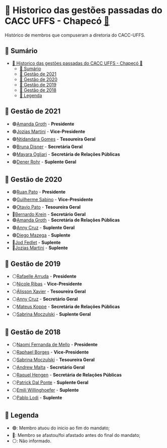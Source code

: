 # 👥 Historico das gestões passadas do CACC UFFS - Chapecó [🔗](https://github.com/caccuffs/Historico-CA) #

Histórico de membros que compuseram a diretoria do CACC-UFFS.

## 📑 Sumário ##

- [👥 Historico das gestões passadas do CACC UFFS - Chapecó 🔗](#-historico-das-gestões-passadas-do-cacc-uffs---chapecó-)
  - [📑 Sumário](#-sumário)
  - [📣 Gestão de 2021](#-gestão-de-2021)
  - [📣 Gestão de 2020](#-gestão-de-2020)
  - [📣 Gestão de 2019](#-gestão-de-2019)
  - [📣 Gestão de 2018](#-gestão-de-2018)
  - [💬 Legenda](#-legenda)

## 📣 Gestão de 2021 ##

- 🟢[Amanda Groth](https://github.com/amanditagroth) - **Presidente**
- 🟢[Jozias Martini](https://github.com/joziasmartini) - **Vice-Presidente**
- 🟢[Ntidandara Gomes](https://github.com/) - **Tesoureira Geral**
- 🟢[Bruna Disner](https://github.com/Brunadisner) - **Secretária Geral**
- 🟢[Mayara Ogliari](https://github.com/) - **Secretária de Relações Públicas**
- 🟢[Dener Rohr](https://github.com/denerohr) - **Suplente Geral**

## 📣 Gestão de 2020 ##

- 🟢[Ruan Pato](https://github.com/ruanpato) - **Presidente**
- 🟢[Guilherme Sabino](https://github.com/fersasil) - **Vice-Presidente**
- 🟢[Otavio Pato](https://github.com/otaviopato) - **Tesoureira Geral**
- 🔴[Bernardo Krein](https://github.com/BeKrein) - **Secretário Geral**
- 🟢[Amanda Groth](https://github.com/amanditagroth) - **Secretária de Relações Públicas**
- 🟢[Anny Cruz](https://github.com/annnyc) - **Suplente Geral**
- 🟢[Diego Mazega](https://github.com/DiegoMazega) - **Suplente**
- 🔴[Jod Fedlet](https://github.com/jodfedlet) - **Suplente**
- 🔴[Jozias Martini](https://github.com/joziasmartini) - **Suplente**

## 📣 Gestão de 2019 ##

- ⚪[Rafaelle Arruda](https://github.com/mazarafa) - **Presidente**
- ⚪[Nicole Ribas](https://github.com/) - **Vice-Presidente**
- ⚪[Álisson Xavier](https://github.com/allykaplan) - **Tesoureira Geral**
- ⚪[Anny Cruz](https://github.com/annnyc) - **Secretário Geral**
- ⚪[Mateus Koppe](https://github.com/mateusKoppe) - **Secretária de Relações Públicas**
- ⚪[Sabrina Moczulski](https://github.com/SabrinaMoczk) - **Suplente Geral**

## 📣 Gestão de 2018 ##

- ⚪[Naomi Fernanda de Mello](https://github.com/mellonaomi) - **Presidente**
- ⚪[Raphael Borges](https://github.com/oraphaBorges) - **Vice-Presidente**
- ⚪[Sabrina Moczulski](https://github.com/SabrinaMoczk) - **Tesoureira Geral**
- ⚪[Andrew Malta](https://github.com/andrewmsilva) - **Secretário Geral**
- ⚪[Raquel Hengen](https://github.com/raquelh) - **Secretária de Relações Públicas**
- ⚪[Patrick Dal Ponte]() - **Suplente Geral**
- ⚪[Emili Willinghoefer]() - **Suplente**
- ⚪[Pablo Lodi](https://github.com/PabloLodi) - **Suplente**

## 💬 Legenda ##

- 🟢: Membro atuou do inicio ao fim do mandato;
- 🔴: Membro se afastou/foi afastado antes do final do mandato;
- ⚪: Não informado.
